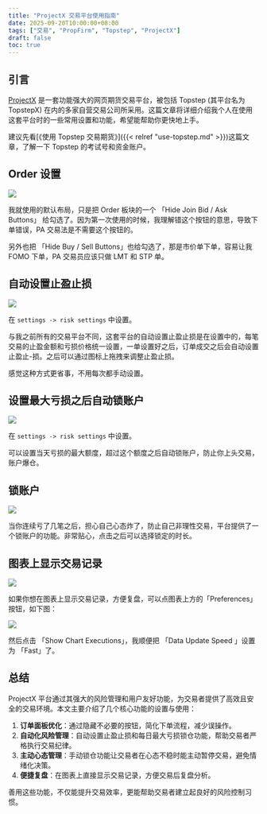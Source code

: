 ```yaml
---
title: "ProjectX 交易平台使用指南"
date: 2025-09-20T10:00:00+08:00
tags: ["交易", "PropFirm", "Topstep", "ProjectX"] 
draft: false
toc: true
---
```


## 引言

[ProjectX](https://www.projectx.com/) 是一套功能强大的网页期货交易平台，被包括 Topstep (其平台名为 TopstepX) 在内的多家自营交易公司所采用。这篇文章将详细介绍我个人在使用这套平台时的一些常用设置和功能，希望能帮助你更快地上手。

建议先看[《使用 Topstep 交易期货》]({{< relref "use-topstep.md" >}})这篇文章，了解一下 Topstep 的考试号和资金账户。

<!--more-->

## Order 设置

![](https://img.forecho.com/EW04Y2.png)

我就使用的默认布局，只是把 Order 板块的一个 「Hide Join Bid / Ask Buttons」 给勾选了。因为第一次使用的时候，我理解错这个按钮的意思，导致下单错误，PA 交易法是不需要这个按钮的。

另外也把 「Hide Buy / Sell Buttons」也给勾选了，那是市价单下单，容易让我 FOMO 下单，PA 交易员应该只做 LMT 和 STP 单。


## 自动设置止盈止损

![](https://img.forecho.com/dfZex0.png)

在 `settings -> risk settings` 中设置。

与我之前所有的交易平台不同，这套平台的自动设置止盈止损是在设置中的，每笔交易的止盈金额和亏损价格统一设置，一单设置好之后，订单成交之后会自动设置止盈止-损。之后可以通过图标上拖拽来调整止盈止损。

感觉这种方式更省事，不用每次都手动设置。


## 设置最大亏损之后自动锁账户

![](https://img.forecho.com/flGxUh.png)


在 `settings -> risk settings` 中设置。

可以设置当天亏损的最大额度，超过这个额度之后自动锁账户，防止你上头交易，账户爆仓。


## 锁账户

![](https://img.forecho.com/5PsQw9.png)

当你连续亏了几笔之后，担心自己心态炸了，防止自己非理性交易，平台提供了一个锁账户的功能。非常贴心，点击之后可以选择锁定的时长。


## 图表上显示交易记录

![](https://img.forecho.com/SdaQyZ.png)

如果你想在图表上显示交易记录，方便复盘，可以点图表上方的「Preferences」按钮，如下图：

![](https://img.forecho.com/pubNJl.png)

然后点击 「Show Chart Executions」，我顺便把 「Data Update Speed 」设置为 「Fast」了。

## 总结

ProjectX 平台通过其强大的风险管理和用户友好功能，为交易者提供了高效且安全的交易环境。本文主要介绍了几个核心功能的设置与使用：

1.  **订单面板优化**：通过隐藏不必要的按钮，简化下单流程，减少误操作。
2.  **自动化风险管理**：自动设置止盈止损和每日最大亏损锁仓功能，帮助交易者严格执行交易纪律。
3.  **主动心态管理**：手动锁仓功能让交易者在心态不稳时能主动暂停交易，避免情绪化决策。
4.  **便捷复盘**：在图表上直接显示交易记录，方便交易后复盘分析。

善用这些功能，不仅能提升交易效率，更能帮助交易者建立起良好的风险控制习惯。
